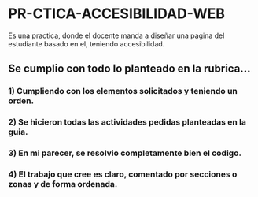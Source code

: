# PR-CTICA-ACCESIBILIDAD-WEB
Es una practica, donde el docente manda a diseñar una pagina del estudiante basado en el, teniendo accesibilidad.

## Se cumplio con todo lo planteado en la rubrica...

### 1) Cumpliendo con los elementos solicitados y teniendo un orden.

### 2) Se hicieron todas las actividades pedidas planteadas en la guia.
 
### 3) En mi parecer, se resolvio completamente bien el codigo.

### 4) El trabajo que cree es claro, comentado por secciones o zonas y de forma ordenada.


